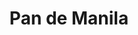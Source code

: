 ---
title: "Pan de Manila"
url: /quezon-city/pan-de-manila-senator-jose-o-vera-street/
shop: bakery
---